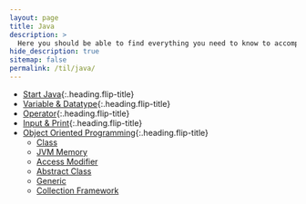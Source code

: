 ```yaml
---
layout: page
title: Java
description: >
  Here you should be able to find everything you need to know to accomplish the most common tasks when blogging with Hydejack.
hide_description: true
sitemap: false
permalink: /til/java/
---
```


* [Start Java]{:.heading.flip-title}
* [Variable & Datatype]{:.heading.flip-title}
* [Operator]{:.heading.flip-title}
* [Input & Print]{:.heading.flip-title}
* [Object Oriented Programming]{:.heading.flip-title}
  * [Class](/oop/class.md)
  * [JVM Memory](/oop/jvm_memory.md)
  * [Access Modifier](/oop/access_modifier.md)
  * [Abstract Class](/oop/abstract_class.md)
  * [Generic](/oop/generic.md)
  * [Collection Framework](/oop/collection_framework.md)
  
[Start Java]: start_java.md
[Variable & Datatype]: variable_and_datatype.md
[Operator]: operator.md
[Input & Print]: input_and_print.md
[Object Oriented Programming]: /docs/java/oop/
